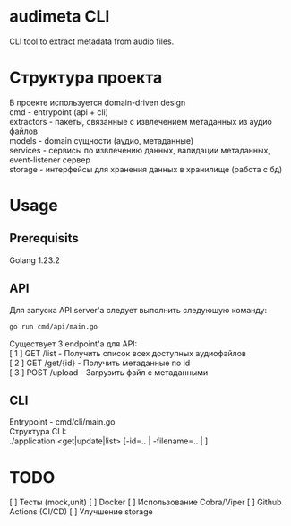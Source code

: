 # audimeta CLI
CLI tool to extract metadata from audio files.


# Структура проекта
В проекте используется domain-driven design  
cmd - entrypoint (api + cli)  
extractors - пакеты, связанные с извлечением метаданных из аудио файлов  
models - domain сущности (аудио, метаданные)  
services - сервисы по извлечению данных, валидации метаданных, event-listener сервер  
storage - интерфейсы для хранения данных в хранилище (работа с бд)  


# Usage
## Prerequisits
Golang 1.23.2  

## API  

Для запуска API server'a следует выполнить следующую команду:
```bash
go run cmd/api/main.go
``` 
Существует 3 endpoint'а для API:  
[ 1 ] GET /list - Получить список всех доступных аудиофайлов  
[ 2 ] GET /get/{id} - Получить метаданные по id  
[ 3 ] POST /upload - Загрузить файл с метаданными  

## CLI

Entrypoint - cmd/cli/main.go  
Структура CLI:  
./application <get|update|list> [-id=.. | -filename=.. | ]  


# TODO
[  ] Тесты (mock,unit)
[  ] Docker
[  ] Использование Cobra/Viper
[  ] Github Actions (CI/CD)
[  ] Улучшение storage
